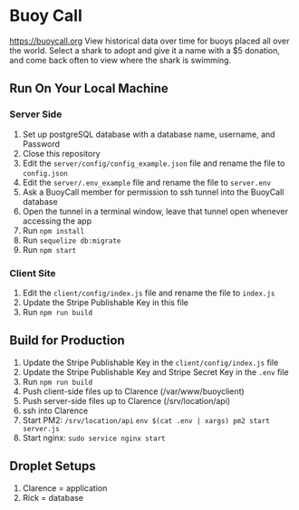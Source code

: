 # Buoy Call

https://buoycall.org
View historical data over time for buoys placed all over the world.
Select a shark to adopt and give it a name with a $5 donation, and come back often to view where the shark is swimming.

## Run On Your Local Machine

### Server Side
1. Set up postgreSQL database with a database name, username, and Password
2. Close this repository
3. Edit the `server/config/config_example.json` file and rename the file to `config.json`
4. Edit the `server/.env_example` file  and rename the file to `server.env`
5. Ask a BuoyCall member for permission to ssh tunnel into the BuoyCall database
6. Open the tunnel in a terminal window, leave that tunnel open whenever accessing the app
7. Run `npm install`
8. Run `sequelize db:migrate`
9. Run `npm start`

### Client Site
1. Edit the `client/config/index.js` file and rename the file to `index.js`
2. Update the Stripe Publishable Key in this file
3. Run `npm run build`

## Build for Production
1. Update the Stripe Publishable Key in the `client/config/index.js` file
2. Update the Stripe Publishable Key and Stripe Secret Key in the `.env` file
3. Run `npm run build`
4. Push client-side files up to Clarence (/var/www/buoyclient)
5. Push server-side files up to Clarence (/srv/location/api)
6. ssh into Clarence
7. Start PM2: `/srv/location/api` `env $(cat .env | xargs) pm2 start server.js`
8. Start nginx: `sudo service nginx start`

## Droplet Setups
1. Clarence = application
2. Rick = database
